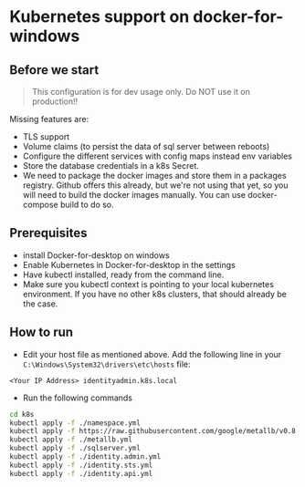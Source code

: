 # Kubernetes support on docker-for-windows

## Before we start

> This configuration is for dev usage only. Do NOT use it on production!!

Missing features are:

* TLS support
* Volume claims (to persist the data of sql server between reboots)
* Configure the different services with config maps instead env variables
* Store the database credentials in a k8s Secret.
* We need to package the docker images and store them in a packages registry. Github offers this already, but we're not using that yet, so you will need to build the docker images manually. You can use docker-compose build to do so.

## Prerequisites

* install Docker-for-desktop on windows
* Enable Kubernetes in Docker-for-desktop in the settings
* Have kubectl installed, ready from the command line.
* Make sure you kubectl context is pointing to your local kubernetes environment. If you have no other k8s clusters, that should already be the case.

## How to run

* Edit your host file as mentioned above. Add the following line in your `C:\Windows\System32\drivers\etc\hosts` file:

```text
<Your IP Address> identityadmin.k8s.local
```

* Run the following commands

```bash
cd k8s
kubectl apply -f ./namespace.yml
kubectl apply -f https://raw.githubusercontent.com/google/metallb/v0.8.3/manifests/metallb.yaml
kubectl apply -f ./metallb.yml
kubectl apply -f ./sqlserver.yml
kubectl apply -f ./identity.admin.yml
kubectl apply -f ./identity.sts.yml
kubectl apply -f ./identity.api.yml
```

